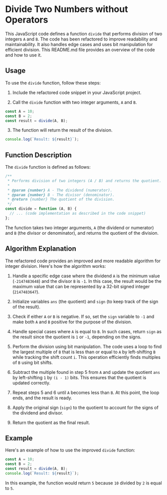 # Divide Two Numbers without Operators

This JavaScript code defines a function `divide` that performs division of two integers `A` and `B`. The code has been refactored to improve readability and maintainability. It also handles edge cases and uses bit manipulation for efficient division. This README.md file provides an overview of the code and how to use it.

## Usage

To use the `divide` function, follow these steps:

1. Include the refactored code snippet in your JavaScript project.

2. Call the `divide` function with two integer arguments, `A` and `B`.

```javascript
const A = 10;
const B = 2;
const result = divide(A, B);
```

3. The function will return the result of the division.

```javascript
console.log(`Result: ${result}`);
```

## Function Description

The `divide` function is defined as follows:

```javascript
/**
 * Performs division of two integers (A / B) and returns the quotient.
 *
 * @param {number} A - The dividend (numerator).
 * @param {number} B - The divisor (denominator).
 * @return {number} The quotient of the division.
 */
const divide = function (A, B) {
  // ... (code implementation as described in the code snippet)
};
```

The function takes two integer arguments, `A` (the dividend or numerator) and `B` (the divisor or denominator), and returns the quotient of the division.

## Algorithm Explanation

The refactored code provides an improved and more readable algorithm for integer division. Here's how the algorithm works:

1. Handle a specific edge case where the dividend `A` is the minimum value (`-2147483648`) and the divisor `B` is `-1`. In this case, the result would be the maximum value that can be represented by a 32-bit signed integer (`2147483647`).

2. Initialize variables `ans` (the quotient) and `sign` (to keep track of the sign of the result).

3. Check if either `A` or `B` is negative. If so, set the `sign` variable to `-1` and make both `A` and `B` positive for the purpose of the division.

4. Handle special cases where `A` is equal to `B`. In such cases, return `sign` as the result since the quotient is `1` or `-1`, depending on the signs.

5. Perform the division using bit manipulation. The code uses a loop to find the largest multiple of `B` that is less than or equal to `A` by left-shifting `B` while tracking the shift count `i`. This operation efficiently finds multiples of `B` using bit shifts.

6. Subtract the multiple found in step 5 from `A` and update the quotient `ans` by left-shifting `1` by `(i - 1)` bits. This ensures that the quotient is updated correctly.

7. Repeat steps 5 and 6 until `A` becomes less than `B`. At this point, the loop ends, and the result is ready.

8. Apply the original sign (`sign`) to the quotient to account for the signs of the dividend and divisor.

9. Return the quotient as the final result.

## Example

Here's an example of how to use the improved `divide` function:

```javascript
const A = 10;
const B = 2;
const result = divide(A, B);
console.log(`Result: ${result}`);
```

In this example, the function would return `5` because `10` divided by `2` is equal to `5`.
